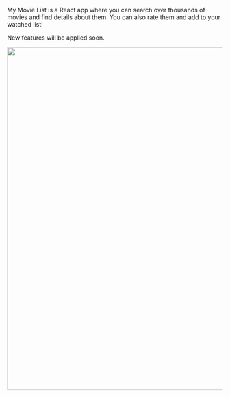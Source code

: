 My Movie List is a React app where you can search over thousands of movies and find details about them. You can also rate them and add to your watched list!

New features will be applied soon.

<img src="https://media.giphy.com/media/v1.Y2lkPTc5MGI3NjExYWU5bGZ2ejBpanFpN3NjdnBhcnN1Mmg4ZHlxbGh5a2IyNmk2amtvciZlcD12MV9pbnRlcm5hbF9naWZfYnlfaWQmY3Q9Zw/qmKM11SQwx6S99i8yx/giphy.gif" width="800"/>
